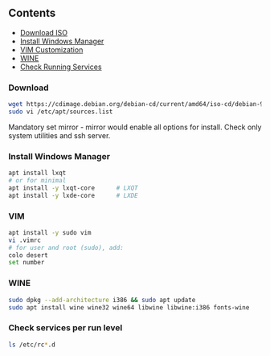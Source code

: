 ## Contents <a name="contents"></a>
* [Download ISO](#download)
* [Install Windows Manager](#lxqt)
* [VIM Customization](#vim)
* [WINE](#wine)
* [Check Running Services](#check)

### Download <a name="download"></a>
```bash
wget https://cdimage.debian.org/debian-cd/current/amd64/iso-cd/debian-9.6.0-amd64-xfce-CD-1.iso
sudo vi /etc/apt/sources.list
```
Mandatory set mirror - mirror would enable all options for install. Check only system utilities and ssh server.

### Install Windows Manager <a name="lxqt"></a>
```bash
apt install lxqt
# or for minimal
apt install -y lxqt-core      # LXQT
apt install -y lxde-core      # LXDE
```
### VIM <a name="vim"></a>
```bash
apt install -y sudo vim
vi .vimrc  
# for user and root (sudo), add:
colo desert
set number
```
### WINE <a name="wine"></a>
```bash
sudo dpkg --add-architecture i386 && sudo apt update
sudo apt install wine wine32 wine64 libwine libwine:i386 fonts-wine
```
### Check services per run level <a name="check"></a>
```bash
ls /etc/rc*.d
```
